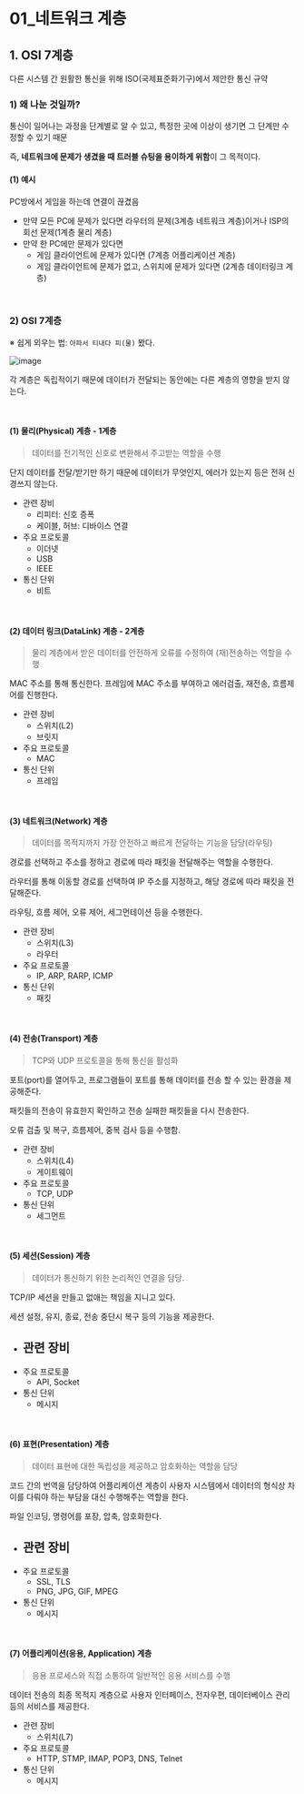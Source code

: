 # 01_네트워크 계층

## 1. OSI 7계층

다른 시스템 간 원활한 통신을 위해 ISO(국제표준화기구)에서 제안한 통신 규약

### 1) 왜 나눈 것일까?

통신이 일어나는 과정을 단계별로 알 수 있고, 특정한 곳에 이상이 생기면 그 단계만 수정할 수 있기 때문

즉, **네트워크에 문제가 생겼을 때 트러블 슈팅을 용이하게 위함**이 그 목적이다.

#### (1) 예시

PC방에서 게임을 하는데 연결이 끊겼음

- 만약 모든 PC에 문제가 있다면 라우터의 문제(3계층 네트워크 계층)이거나 ISP의 회선 문제(1계층 물리 계층)
- 만약 한 PC에만 문제가 있다면
  - 게임 클라이언트에 문제가 있다면 (7계층 어플리케이션 계층)
  - 게임 클라이언트에 문제가 없고, 스위치에 문제가 있다면 (2계층 데이터링크 계층)

<br>

### 2) OSI 7계층

※ 쉽게 외우는 법: `아파서 티내다 피(물)` 봤다.

![image](https://github.com/siwon-park/cs-study-for-interview/assets/93081720/a18d93bc-59ae-47d7-b59b-140d1009948c)

각 계층은 독립적이기 때문에 데이터가 전달되는 동안에는 다른 계층의 영향을 받지 않는다.

<br>

####  (1) 물리(Physical) 계층 - 1계층

> 데이터를 전기적인 신호로 변환해서 주고받는 역할을 수행

단지 데이터를 전달/받기만 하기 때문에 데이터가 무엇인지, 에러가 있는지 등은 전혀 신경쓰지 않는다.

- 관련 장비
  - 리피터: 신호 증폭
  - 케이블, 허브: 디바이스 연결
- 주요 프로토콜
  - 이더넷
  - USB
  - IEEE
- 통신 단위
  - 비트

<br>

#### (2) 데이터 링크(DataLink) 계층 - 2계층

> 물리 계층에서 받은 데이터를 안전하게 오류를 수정하여 (재)전송하는 역할을 수행

MAC 주소를 통해 통신한다. 프레임에 MAC 주소를 부여하고 에러검출, 재전송, 흐름제어를 진행한다.

- 관련 장비
  - 스위치(L2)
  - 브릿지
- 주요 프로토콜
  - MAC
- 통신 단위
  - 프레임

<br>

#### (3) 네트워크(Network) 계층

> 데이터를 목적지까지 가장 안전하고 빠르게 전달하는 기능을 담당(라우팅)

경로를 선택하고 주소를 정하고 경로에 따라 패킷을 전달해주는 역할을 수행한다.

라우터를 통해 이동할 경로를 선택하여 IP 주소를 지정하고, 해당 경로에 따라 패킷을 전달해준다.

라우팅, 흐름 제어, 오류 제어, 세그먼테이션 등을 수행한다.

- 관련 장비
  - 스위치(L3)
  - 라우터
- 주요 프로토콜
  - IP, ARP, RARP, ICMP
- 통신 단위
  - 패킷

<br>

#### (4) 전송(Transport) 계층

> TCP와 UDP 프로토콜을 통해 통신을 활성화

포트(port)를 열어두고, 프로그램들이 포트를 통해 데이터를 전송 할 수 있는 환경을 제공해준다.

패킷들의 전송이 유효한지 확인하고 전송 실패한 패킷들을 다시 전송한다.

오류 검출 및 복구, 흐름제어, 중복 검사 등을 수행함.

- 관련 장비
  - 스위치(L4)
  - 게이트웨이
- 주요 프로토콜
  - TCP, UDP
- 통신 단위
  - 세그먼트

<br>

####  (5) 세션(Session) 계층

> 데이터가 통신하기 위한 논리적인 연결을 담당.

TCP/IP 세션을 만들고 없애는 책임을 지니고 있다.

세션 설정, 유지, 종료, 전송 중단시 복구 등의 기능을 제공한다.

- 관련 장비
  - 
- 주요 프로토콜
  - API, Socket
- 통신 단위
  - 메시지

<br>

####  (6) 표현(Presentation) 계층

> 데이터 표현에 대한 독립성을 제공하고 암호화하는 역할을 담당

코드 간의 번역을 담당하여 어플리케이션 계층이 사용자 시스템에서 데이터의 형식상 차이를 다뤄야 하는 부담을 대신 수행해주는 역할을 한다.

파일 인코딩, 명령어를 포장, 압축, 암호화한다.

- 관련 장비
  - 
- 주요 프로토콜
  - SSL, TLS
  - PNG, JPG, GIF, MPEG
- 통신 단위
  - 메시지

<br>

####  (7) 어플리케이션(응용, Application) 계층

> 응용 프로세스와 직접 소통하여 일반적인 응용 서비스를 수행

데이터 전송의 최종 목적지 계층으로 사용자 인터페이스, 전자우편, 데이터베이스 관리 등의 서비스를 제공한다.

- 관련 장비
  - 스위치(L7)
- 주요 프로토콜
  - HTTP, STMP, IMAP, POP3, DNS, Telnet
- 통신 단위
  - 메시지


